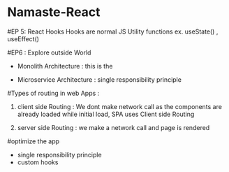 # Namaste-React


#EP 5: React Hooks 
Hooks are normal JS Utility functions
ex.  useState() , useEffect()

#EP6  : Explore outside World 
-  Monolith Architecture : 
        this is the 

- Microservice Architecture :
    single responsibility principle


#Types of routing in web Apps : 
1. client side Routing : We dont make network call as the components are already loaded while initial load, SPA uses Client side Routing

2. server side Routing : we make a network call and page is rendered

#optimize the app
- single responsibility principle
- custom hooks
 
